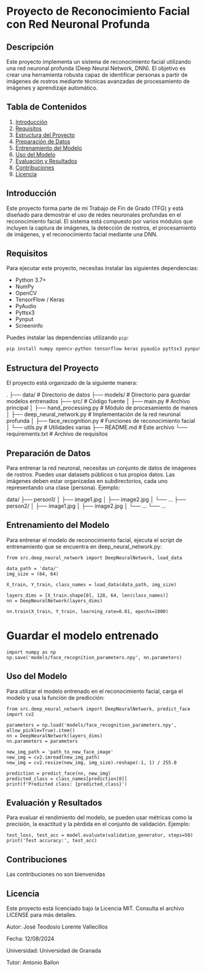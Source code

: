 # Proyecto de Reconocimiento Facial con Red Neuronal Profunda

## Descripción

Este proyecto implementa un sistema de reconocimiento facial utilizando una red neuronal profunda (Deep Neural Network, DNN). El objetivo es crear una herramienta robusta capaz de identificar personas a partir de imágenes de rostros mediante técnicas avanzadas de procesamiento de imágenes y aprendizaje automático.

## Tabla de Contenidos

1. [Introducción](#introducción)
2. [Requisitos](#requisitos)
3. [Estructura del Proyecto](#estructura-del-proyecto)
4. [Preparación de Datos](#preparación-de-datos)
5. [Entrenamiento del Modelo](#entrenamiento-del-modelo)
6. [Uso del Modelo](#uso-del-modelo)
7. [Evaluación y Resultados](#evaluación-y-resultados)
8. [Contribuciones](#contribuciones)
9. [Licencia](#licencia)

## Introducción

Este proyecto forma parte de mi Trabajo de Fin de Grado (TFG) y está diseñado para demostrar el uso de redes neuronales profundas en el reconocimiento facial. El sistema está compuesto por varios módulos que incluyen la captura de imágenes, la detección de rostros, el procesamiento de imágenes, y el reconocimiento facial mediante una DNN.

## Requisitos

Para ejecutar este proyecto, necesitas instalar las siguientes dependencias:

- Python 3.7+
- NumPy
- OpenCV
- TensorFlow / Keras
- PyAudio
- Pyttsx3
- Pynput
- Screeninfo

Puedes instalar las dependencias utilizando `pip`:

```bash
pip install numpy opencv-python tensorflow keras pyaudio pyttsx3 pynput screeninfo
```

## Estructura del Proyecto

El proyecto está organizado de la siguiente manera:

.
├── data/                         # Directorio de datos
├── models/                       # Directorio para guardar modelos entrenados
├── src/                          # Código fuente
│   ├── main.py                   # Archivo principal
│   ├── hand_processing.py        # Módulo de procesamiento de manos
│   ├── deep_neural_network.py    # Implementación de la red neuronal profunda
│   ├── face_recognition.py       # Funciones de reconocimiento facial
│   └── utils.py                  # Utilidades varias
├── README.md                     # Este archivo
└── requirements.txt              # Archivo de requisitos

## Preparación de Datos

Para entrenar la red neuronal, necesitas un conjunto de datos de imágenes de rostros. Puedes usar datasets públicos o tus propios datos. Las imágenes deben estar organizadas en subdirectorios, cada uno representando una clase (persona). Ejemplo:

data/
├── person1/
│   ├── image1.jpg
│   ├── image2.jpg
│   └── ...
├── person2/
│   ├── image1.jpg
│   ├── image2.jpg
│   └── ...
└── ...

## Entrenamiento del Modelo

Para entrenar el modelo de reconocimiento facial, ejecuta el script de entrenamiento que se encuentra en deep_neural_network.py:

```
from src.deep_neural_network import DeepNeuralNetwork, load_data

data_path = 'data/'
img_size = (64, 64)

X_train, Y_train, class_names = load_data(data_path, img_size)

layers_dims = [X_train.shape[0], 128, 64, len(class_names)]
nn = DeepNeuralNetwork(layers_dims)

nn.train(X_train, Y_train, learning_rate=0.01, epochs=1000)
```

# Guardar el modelo entrenado
```
import numpy as np
np.save('models/face_recognition_parameters.npy', nn.parameters)
```

## Uso del Modelo

Para utilizar el modelo entrenado en el reconocimiento facial, carga el modelo y usa la función de predicción:

```
from src.deep_neural_network import DeepNeuralNetwork, predict_face
import cv2

parameters = np.load('models/face_recognition_parameters.npy', allow_pickle=True).item()
nn = DeepNeuralNetwork(layers_dims)
nn.parameters = parameters

new_img_path = 'path_to_new_face_image'
new_img = cv2.imread(new_img_path)
new_img = cv2.resize(new_img, img_size).reshape(-1, 1) / 255.0

prediction = predict_face(nn, new_img)
predicted_class = class_names[prediction[0]]
print(f'Predicted class: {predicted_class}')
```

## Evaluación y Resultados

Para evaluar el rendimiento del modelo, se pueden usar métricas como la precisión, la exactitud y la pérdida en el conjunto de validación. Ejemplo:

```
test_loss, test_acc = model.evaluate(validation_generator, steps=50)
print('Test accuracy:', test_acc)
```

## Contribuciones

Las contribuciones no son bienvenidas

## Licencia

Este proyecto está licenciado bajo la Licencia MIT. Consulta el archivo LICENSE para más detalles.

Autor: José Teodosio Lorente Vallecillos

Fecha: 12/08/2024

Universidad: Universidad de Granada

Tutor: Antonio Bailon
